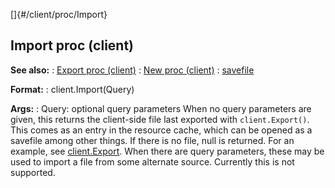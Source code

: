 []{#/client/proc/Import}
  ## Import proc (client)
  **See also:**
  :   [Export proc (client)](ref/client/proc/Export)
  :   [New proc (client)](ref/client/proc/New)
  :   [savefile](ref/savefile)
  <!-- -->
  **Format:**
  :   client.Import(Query)
  <!-- -->
  **Args:**
  :   Query: optional query parameters
  When no query parameters are given, this returns the client-side file
  last exported with `client.Export()`. This comes as an entry in the
  resource cache, which can be opened as a savefile among other things. If
  there is no file, null is returned. For an example, see
  [client.Export](ref/client/proc/Export).
  When there are query parameters, these may be used to import a file from
  some alternate source. Currently this is not supported.